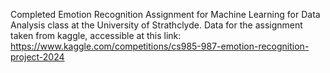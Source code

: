 Completed Emotion Recognition Assignment for Machine Learning for Data Analysis class at the University of Strathclyde. Data for the assignment taken from kaggle, accessible at this link: https://www.kaggle.com/competitions/cs985-987-emotion-recognition-project-2024
